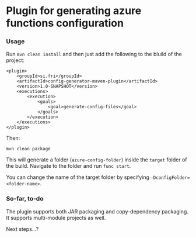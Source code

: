 # Plugin for generating azure functions configuration

### Usage
Run `mvn clean install` and then just add the following to the bluild of the project:
```xlm
<plugin>
    <groupId>si.fri</groupId>
    <artifactId>config-generator-maven-plugin</artifactId>
    <version>1.0-SNAPSHOT</version>
    <executions>
        <execution>
            <goals>
                <goal>generate-config-files</goal>
            </goals>
        </execution>
    </executions>
</plugin>
```
Then:
```maven
mvn clean package
```
This will generate a folder (`azure-config-folder`) inside the `target` folder of the build. Navigate to the folder and run `func start`.

You can change the name of the target folder by specifying `-DconfigFolder=<folder-name>`.

### So-far, to-do
The plugin supports both JAR packaging and copy-dependency packaging. It supports multi-module projects as well.

Next steps...?